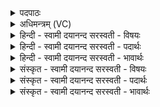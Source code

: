 <details><summary>पदपाठः</summary>

व्यच॑स्वतीः। उ॒र्वि॒या। वि। श्र॒य॒न्ता॒म्। पति॑भ्य॒ इति॒ पति॑ऽभ्यः। न। जन॑यः। शुम्भ॑मानाः। देवीः॑। द्वारः॒। बृ॒ह॒तीः॒। वि॒श्व॒मि॒न्वा॒ इति॑ विश्वम्ऽइन्वाः। दे॒वेभ्यः॑। भ॒व॒त॒। सु॒प्रा॒य॒णाः। सु॒प्रा॒य॒ना इति॑ सुऽप्राय॒नाः। ३०।
</details>

<details><summary>अधिमन्त्रम् (VC)</summary>

- स्त्रियो देवताः
- भार्गवो जमदग्निर्ऋषिः
- निचृत्त्रिष्टुप्
- धैवतः
</details>

<details><summary>हिन्दी - स्वामी दयानन्द सरस्वती  - विषयः</summary>

फिर स्त्री-पुरुष क्या करें, इस विषय को अगले मन्त्र में कहा है ॥
</details>

<details><summary>हिन्दी - स्वामी दयानन्द सरस्वती  - पदार्थः</summary>

पदार्थान्वयभाषाः -  हे मनुष्यो ! जैसे (उर्विया) अधिकता से शुभ गुणों में (व्यचस्वतीः) व्याप्तिवाली (बृहतीः) महती (विश्वमिन्वाः) सब व्यवहारों में व्याप्त (सुप्रायणाः) जिनके होने में उत्तम घर हों (देवीः) आभूषणादि से प्रकाशमान (द्वारः) दरवाजों के (न) समान अवकाशवाली (पतिभ्यः) पाणिग्रहण विवाह करनेवाले (देवेभ्यः) उत्तम गुणयुक्त पतियों के लिए (शुम्भमानाः) उत्तम शोभायमान हुई (जनयः) सब स्त्रियाँ अपने अपने पतियों को (वि, श्रयन्ताम्) विशेष कर सेवन करें, वैसे तुम लोग सब विद्याओं में व्यापक (भवत) होओ ॥३० ॥
</details>

<details><summary>हिन्दी - स्वामी दयानन्द सरस्वती  - भावार्थः</summary>

भावार्थभाषाः -  इस मन्त्र में उपमा और वाचकलुप्तोपमालङ्कार हैं। जैसे व्यापक हुई दिशा अवकाश देने और सब के व्यवहारों की साधक होने से आनन्द देनेवाली होती है, वैसे ही आपस में प्रसन्न हुए स्त्रीपुरुष उत्तम सुखों को प्राप्त हो के अन्यों के हितकारी होवें ॥३० ॥
</details>

<details><summary>संस्कृत - स्वामी दयानन्द सरस्वती  - विषयः</summary>

पुनः स्त्रीपुरुषौ किं कुर्यातामित्याह।
</details>

<details><summary>संस्कृत - स्वामी दयानन्द सरस्वती  - पदार्थः</summary>

पदार्थान्वयभाषाः -  हे मनुष्याः ! यथा उर्विया व्यचस्वतीर्बृहतीर्विश्वमिन्वाः सुप्रायणा देवीर्द्वारो नेव पतिभ्यो देवेभ्यः शुम्भमाना जनयः सर्वान् स्वस्वपतीन् विश्रयन्तां तथा यूयं सर्वविद्यासु व्यापका भवत ॥३० ॥
</details>

<details><summary>संस्कृत - स्वामी दयानन्द सरस्वती  - भावार्थः</summary>

भावार्थभाषाः -  अत्रोपमावाचकलुप्तोपमालङ्कारः। यथा व्यापिका दिशोऽवकाशप्रदानेन सर्वेषां व्यवहारसाधकत्वेनानन्दप्रदाः सन्ति, तथैव परस्परस्मिन् प्रीताः स्त्रीपुरुषा दिव्यानि सुखानि लब्ध्वाऽन्येषां हितकराः स्युः ॥३० ॥
</details>